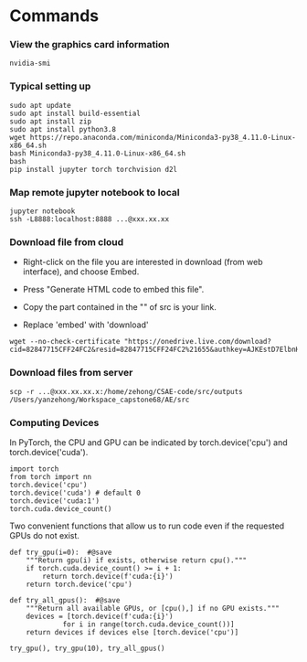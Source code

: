 # Commands

### View the graphics card information

```
nvidia-smi
```

### Typical setting up
```
sudo apt update
sudo apt install build-essential
sudo apt install zip
sudo apt install python3.8
wget https://repo.anaconda.com/miniconda/Miniconda3-py38_4.11.0-Linux-x86_64.sh
bash Miniconda3-py38_4.11.0-Linux-x86_64.sh
bash
pip install jupyter torch torchvision d2l
```

### Map remote jupyter notebook to local
```
jupyter notebook
ssh -L8888:localhost:8888 ...@xxx.xx.xx
```

### Download file from cloud
- Right-click on the file you are interested in download (from web interface), and choose Embed.

- Press "Generate HTML code to embed this file".

- Copy the part contained in the "" of src is your link.

- Replace 'embed' with 'download'

```
wget --no-check-certificate "https://onedrive.live.com/download?cid=82847715CFF24FC2&resid=82847715CFF24FC2%21655&authkey=AJKEstD7ElbnHVU"
```

### Download files from server
```
scp -r ...@xxx.xx.xx.x:/home/zehong/CSAE-code/src/outputs /Users/yanzehong/Workspace_capstone68/AE/src
```


### Computing Devices

In PyTorch, the CPU and GPU can be indicated by torch.device('cpu') and torch.device('cuda').  
```
import torch
from torch import nn
torch.device('cpu')
torch.device('cuda') # default 0
torch.device('cuda:1')
torch.cuda.device_count()
```

Two convenient functions that allow us to run code even if the requested GPUs do not exist.  
```
def try_gpu(i=0):  #@save
    """Return gpu(i) if exists, otherwise return cpu()."""
    if torch.cuda.device_count() >= i + 1:
        return torch.device(f'cuda:{i}')
    return torch.device('cpu')

def try_all_gpus():  #@save
    """Return all available GPUs, or [cpu(),] if no GPU exists."""
    devices = [torch.device(f'cuda:{i}')
             for i in range(torch.cuda.device_count())]
    return devices if devices else [torch.device('cpu')]

try_gpu(), try_gpu(10), try_all_gpus()
```
